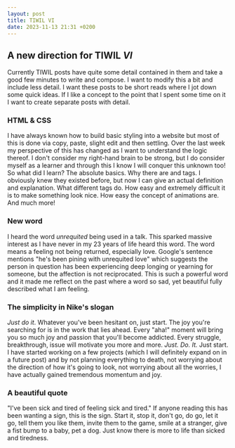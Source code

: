 ```yaml
---
layout: post
title: TIWIL VI
date: 2023-11-13 21:31 +0200
---
```


## A new direction for TIWIL _VI_
Currently TIWIL posts have quite some detail contained in them and take a good few minutes to write and compose. I want to modify this a bit and include less detail. I want these posts to be short reads where I jot down some quick ideas. If I like a concept to the point that I spent some time on it I want to create separate posts with detail.

### HTML & CSS
I have always known how to build basic styling into a website but most of this is done via copy, paste, slight edit and then settling. Over the last week my perspective of this has changed as I want to understand the logic thereof. I don't consider my right-hand brain to be strong, but I do consider myself as a learner and through this I know I will conquer this unknown too! So what did I learn? The absolute basics. Why there are <html> and <body> tags. I obviously knew they existed before, but now I can give an actual definition and explanation. What different tags do. How easy and extremely difficult it is to make something look nice. How easy the concept of animations are. And much more!

### New word
I heard the word _unrequited_ being used in a talk. This sparked massive interest as I have never in my 23 years of life heard this word. The word means a feeling not being returned, especially love. Google's sentence mentions "he's been pining with unrequited love" which suggests the person in question has been experiencing deep longing or yearning for someone, but the affection is not reciprocated. This is such a powerful word and it made me reflect on the past where a word so sad, yet beautiful fully described what I am feeling.

### The simplicity in Nike's slogan
_Just do it_. Whatever you've been hesitant on, just start. The joy you're searching for is in the work that lies ahead. Every "aha!" moment will bring you so much joy and passion that you'll become addicted. Every struggle, breakthrough, issue will motivate you more and more. *Just. Do. It.* Just start. I have started working on a few projects (which I will definitely expand on in a future post) and by not planning everything to death, not worrying about the direction of how it's going to look, not worrying about all the worries, I have actually gained tremendous momentum and joy. 

### A beautiful quote
"I've been sick and tired of feeling sick and tired." If anyone reading this has been wanting a sign, this is the sign. Start it, stop it, don't go, do go, let it go, tell them you like them, invite them to the game, smile at a stranger, give a fist bump to a baby, pet a dog. Just know there is more to life than sicked and tiredness.
